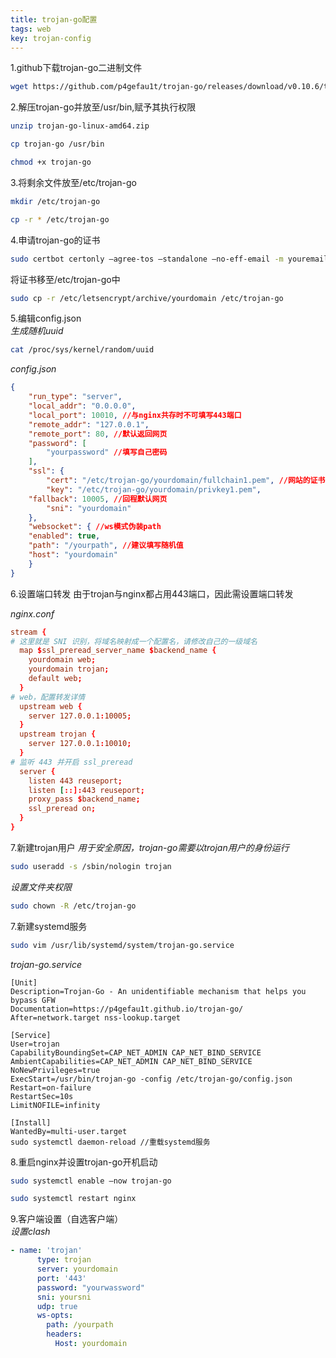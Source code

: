 ```yaml
---
title: trojan-go配置
tags: web
key: trojan-config 
---
```

1.github下载trojan-go二进制文件
```bash
wget https://github.com/p4gefau1t/trojan-go/releases/download/v0.10.6/trojan-go-linux-amd64.zip
```
2.解压trojan-go并放至/usr/bin,赋予其执行权限
```bash
unzip trojan-go-linux-amd64.zip

cp trojan-go /usr/bin

chmod +x trojan-go
```
3.将剩余文件放至/etc/trojan-go
```bash
mkdir /etc/trojan-go

cp -r * /etc/trojan-go
```
4.申请trojan-go的证书
```bash
sudo certbot certonly –agree-tos –standalone –no-eff-email -m youremail -d yourdomain
```
将证书移至/etc/trojan-go中
```bash
sudo cp -r /etc/letsencrypt/archive/yourdomain /etc/trojan-go
```
5.编辑config.json  
*生成随机uuid*
```bash
cat /proc/sys/kernel/random/uuid
```
*config.json*
```json
{
    "run_type": "server",
    "local_addr": "0.0.0.0",
    "local_port": 10010, //与nginx共存时不可填写443端口
    "remote_addr": "127.0.0.1",
    "remote_port": 80, //默认返回网页
    "password": [
        "yourpassword" //填写自己密码
    ],
    "ssl": {
        "cert": "/etc/trojan-go/yourdomain/fullchain1.pem", //网站的证书
        "key": "/etc/trojan-go/yourdomain/privkey1.pem",
	"fallback": 10005, //回程默认网页
        "sni": "yourdomain"
    },
    "websocket": { //ws模式伪装path
	"enabled": true,
	"path": "/yourpath", //建议填写随机值
	"host": "yourdomain"
    }
}
```
6.设置端口转发
由于trojan与nginx都占用443端口，因此需设置端口转发  

*nginx.conf*
```conf
stream { 
# 这里就是 SNI 识别，将域名映射成一个配置名，请修改自己的一级域名 
  map $ssl_preread_server_name $backend_name { 
    yourdomain web;
    yourdomain trojan;
    default web; 
  } 
# web，配置转发详情 
  upstream web { 
    server 127.0.0.1:10005;
  }
  upstream trojan {
    server 127.0.0.1:10010;
  }
# 监听 443 并开启 ssl_preread
  server { 
    listen 443 reuseport; 
    listen [::]:443 reuseport;
    proxy_pass $backend_name; 
    ssl_preread on; 
  }
}
```
7.新建trojan用户
*用于安全原因，trojan-go需要以trojan用户的身份运行*  
```bash
sudo useradd -s /sbin/nologin trojan
```
*设置文件夹权限*  
```bash
sudo chown -R /etc/trojan-go
```
7.新建systemd服务
```bash
sudo vim /usr/lib/systemd/system/trojan-go.service
```
*trojan-go.service*
```text
[Unit]
Description=Trojan-Go - An unidentifiable mechanism that helps you bypass GFW
Documentation=https://p4gefau1t.github.io/trojan-go/
After=network.target nss-lookup.target

[Service]
User=trojan
CapabilityBoundingSet=CAP_NET_ADMIN CAP_NET_BIND_SERVICE
AmbientCapabilities=CAP_NET_ADMIN CAP_NET_BIND_SERVICE
NoNewPrivileges=true
ExecStart=/usr/bin/trojan-go -config /etc/trojan-go/config.json
Restart=on-failure
RestartSec=10s
LimitNOFILE=infinity

[Install]
WantedBy=multi-user.target
sudo systemctl daemon-reload //重载systemd服务
```
8.重启nginx并设置trojan-go开机启动
```bash
sudo systemctl enable –now trojan-go

sudo systemctl restart nginx
```
9.客户端设置（自选客户端）  
*设置clash*
```yaml
- name: 'trojan'
      type: trojan
      server: yourdomain
      port: '443'
      password: "yourwassword"
      sni: yoursni
      udp: true
      ws-opts:
        path: /yourpath
        headers:
          Host: yourdomain
```